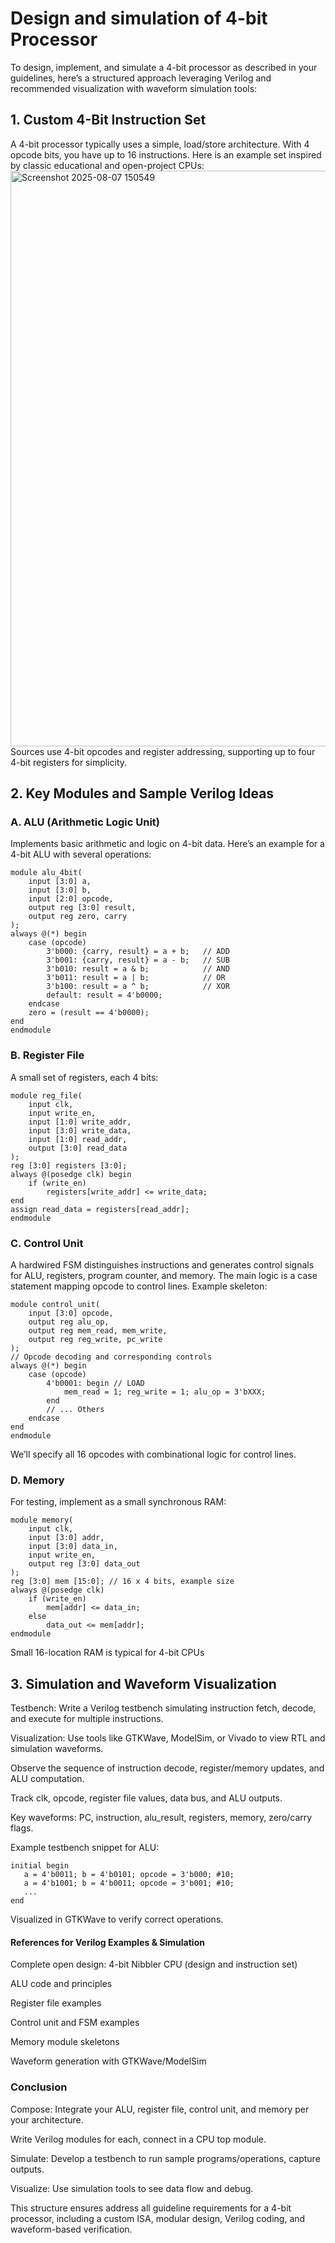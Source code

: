 # Design and simulation of 4-bit Processor
To design, implement, and simulate a 4-bit processor as described in your guidelines, here’s a structured approach leveraging Verilog and recommended visualization with waveform simulation tools:

## 1. Custom 4-Bit Instruction Set
A 4-bit processor typically uses a simple, load/store architecture. With 4 opcode bits, you have up to 16 instructions. Here is an example set inspired by classic educational and open-project CPUs:
<img width="1122" height="921" alt="Screenshot 2025-08-07 150549" src="https://github.com/user-attachments/assets/305eaea0-c7cd-4665-95f3-809d0fbfa575" />
Sources use 4-bit opcodes and register addressing, supporting up to four 4-bit registers for simplicity.

## 2. Key Modules and Sample Verilog Ideas

### A. ALU (Arithmetic Logic Unit)
Implements basic arithmetic and logic on 4-bit data. Here’s an example for a 4-bit ALU with several operations:
```
module alu_4bit(
    input [3:0] a,
    input [3:0] b,
    input [2:0] opcode,
    output reg [3:0] result,
    output reg zero, carry
);
always @(*) begin
    case (opcode)
        3'b000: {carry, result} = a + b;   // ADD
        3'b001: {carry, result} = a - b;   // SUB
        3'b010: result = a & b;            // AND
        3'b011: result = a | b;            // OR
        3'b100: result = a ^ b;            // XOR
        default: result = 4'b0000;
    endcase
    zero = (result == 4'b0000);
end
endmodule
```

### B. Register File
A small set of registers, each 4 bits:
```
module reg_file(
    input clk,
    input write_en,
    input [1:0] write_addr,
    input [3:0] write_data,
    input [1:0] read_addr,
    output [3:0] read_data
);
reg [3:0] registers [3:0];
always @(posedge clk) begin
    if (write_en)
        registers[write_addr] <= write_data;
end
assign read_data = registers[read_addr];
endmodule
```

### C. Control Unit
A hardwired FSM distinguishes instructions and generates control signals for ALU, registers, program counter, and memory. The main logic is a case statement mapping opcode to control lines. Example skeleton:
```
module control_unit(
    input [3:0] opcode,
    output reg alu_op,
    output reg mem_read, mem_write,
    output reg reg_write, pc_write
);
// Opcode decoding and corresponding controls
always @(*) begin
    case (opcode)
        4'b0001: begin // LOAD
            mem_read = 1; reg_write = 1; alu_op = 3'bXXX;
        end
        // ... Others
    endcase
end
endmodule
```
We’ll specify all 16 opcodes with combinational logic for control lines.

### D. Memory
For testing, implement as a small synchronous RAM:
```
module memory(
    input clk,
    input [3:0] addr,
    input [3:0] data_in,
    input write_en,
    output reg [3:0] data_out
);
reg [3:0] mem [15:0]; // 16 x 4 bits, example size
always @(posedge clk)
    if (write_en)
        mem[addr] <= data_in;
    else
        data_out <= mem[addr];
endmodule
```
Small 16-location RAM is typical for 4-bit CPUs

## 3. Simulation and Waveform Visualization
Testbench: Write a Verilog testbench simulating instruction fetch, decode, and execute for multiple instructions.

Visualization: Use tools like GTKWave, ModelSim, or Vivado to view RTL and simulation waveforms.

Observe the sequence of instruction decode, register/memory updates, and ALU computation.

Track clk, opcode, register file values, data bus, and ALU outputs.

Key waveforms: PC, instruction, alu_result, registers, memory, zero/carry flags.

Example testbench snippet for ALU:
```
initial begin
   a = 4'b0011; b = 4'b0101; opcode = 3'b000; #10;
   a = 4'b1001; b = 4'b0011; opcode = 3'b001; #10;
   ...
end
```

Visualized in GTKWave to verify correct operations.

#### References for Verilog Examples & Simulation
Complete open design: 4-bit Nibbler CPU (design and instruction set)

ALU code and principles

Register file examples

Control unit and FSM examples

Memory module skeletons

Waveform generation with GTKWave/ModelSim

### Conclusion
Compose: Integrate your ALU, register file, control unit, and memory per your architecture.

Write Verilog modules for each, connect in a CPU top module.

Simulate: Develop a testbench to run sample programs/operations, capture outputs.

Visualize: Use simulation tools to see data flow and debug.

This structure ensures address all guideline requirements for a 4-bit processor, including a custom ISA, modular design, Verilog coding, and waveform-based verification.
